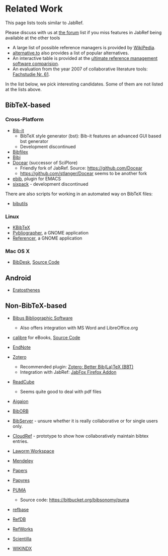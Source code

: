 # Related Work

This page lists tools similar to JabRef.

Please discuss with us at [the forum](https://discourse.jabref.org/) list if you miss features in JabRef being available at the other tools

* A large list of possible reference managers is provided by [WikiPedia](https://en.wikipedia.org/wiki/Comparison_of_reference_management_software).
* [alternative.to](https://alternativeto.net/software/jabref/) also provides a list of popular alternatives.
* An interactive table is provided at the [ultimate reference management software comparision](https://ultimate-comparisons.github.io/ultimate-reference-management-software-comparison/).
* An evaluation from the year 2007 of collaborative literature tools: [Fachstudie Nr. 61](https://www2.informatik.uni-stuttgart.de/cgi-bin/NCSTRL/NCSTRL_view.pl?id=FACH-0061&mod=0&engl=1).

In the list below, we pick interesting candidates.
Some of them are not listed at the lists above.

## BibTeX-based

### Cross-Platform

* [Bib-it](http://bib-it.sourceforge.net/)
  * BibTeX style generator (bst): Bib-it features an advanced GUI based bst generator
  * Development discontinued
* [Bibfilex](https://sites.google.com/site/bibfilex/)
* [Bibi](http://bibi.sourceforge.net/)
* [Docear](https://www.docear.org/) (successor of SciPlore)
  * Friendly fork of JabRef. Source: <https://github.com/Docear>
  * <https://github.com/stlanger/Docear> seems to be another fork
* [ebib](https://github.com/joostkremers/ebib), plugin for EMACS
* [sixpack](https://sourceforge.net/projects/sixpack/) - development discontinued

There are also scripts for working in an automated way on BibTeX files:

* [bibutils](https://sourceforge.net/p/bibutils/home/bib2xml/)

### Linux

* [KBibTeX](https://userbase.kde.org/KBibTeX)
* [Pybliographer](https://pybliographer.org/), a GNOME application
* [Referencer](https://launchpad.net/referencer), a GNOME application

### Mac OS X

* [BibDesk](https://bibdesk.sourceforge.io/), [Source Code](https://sourceforge.net/projects/bibdesk/files/BibDesk/)

## Android

* [Eratosthenes](https://bitbucket.org/mkmatlock/eratosthenes/wiki/Home)

## Non-BibTeX-based

* [Bibus Bibliographic Software](https://sourceforge.net/projects/bibus-biblio/)
  * Also offers integration with MS Word and LibreOffice.org
* [calibre](https://calibre-ebook.com/) for eBooks, [Source Code](https://github.com/kovidgoyal/calibre)
* [EndNote](https://endnote.com/product-details/basic)
* [Zotero](https://www.zotero.org/)
  * Recommended plugin: [Zotero: Better Bib(La)TeX (BBT)](https://github.com/ZotPlus/zotero-better-bibtex)
  * Integration with JabRef: [JabFox Firefox Addon](https://addons.mozilla.org/en-US/firefox/addon/jabref/?src=external-github)
* [ReadCube](https://www.readcube.com/)
  * Seems quite good to deal with pdf files


* [Aigaion](https://sourceforge.net/projects/aigaion/)
* [BibORB](https://savannah.nongnu.org/projects/biborb/)
* [BibServer](https://github.com/okfn/bibserver) - unsure whether it is really collaborative or for single users only.
* [CloudRef](https://github.com/JabRef/cloudref/) - prototype to show how collaboratively maintain bibtex entries.
* [Laworm Workspace](https://web.archive.org/web/20200920045235/labworm.com/tool/workspace)
* [Mendeley](https://www.mendeley.com/)
* [Papers](https://www.papersapp.com/)
* [Papyres](https://dl.acm.org/citation.cfm?id=1510120)
* [PUMA](https://de.wikipedia.org/wiki/PUMA_(Akademisches_Publikationsmanagement))
  * Source code: <https://bitbucket.org/bibsonomy/puma>
* [refbase](https://sourceforge.net/projects/refbase/)
* [RefDB](http://refdb.sourceforge.net/)
* [RefWorks](https://www.refworks.com/)
* [Scientilla](https://scientilla.it/)
* [WIKINDX](https://wikindx.sourceforge.io/web/trunk/index.html)
